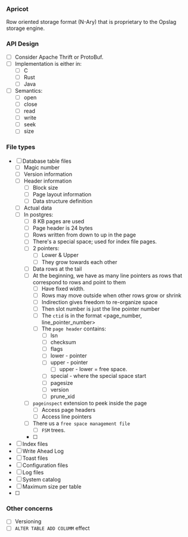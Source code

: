 ### Apricot

Row oriented storage format (N-Ary) that is proprietary to the Opslag storage engine.


### API Design
- [ ] Consider Apache Thrift or ProtoBuf.
- [ ] Implementation is either in:
  - [ ] C
  - [ ] Rust
  - [ ] Java
- [ ] Semantics:
  - [ ] open
  - [ ] close
  - [ ] read
  - [ ] write
  - [ ] seek
  - [ ] size

### File types
- [ ] Database table files
  - [ ] Magic number
  - [ ] Version information
  - [ ] Header information
    - [ ] Block size
    - [ ] Page layout information
    - [ ] Data structure definition
  - [ ] Actual data
  - [ ] In postgres:
    - [ ] 8 KB pages are used
    - [ ] Page header is 24 bytes
    - [ ] Rows written from down to up in the page
    - [ ] There's a special space; used for index file pages.
    - [ ] 2 pointers:
      - [ ] Lower & Upper
      - [ ] They grow towards each other
    - [ ] Data rows at the tail
    - [ ] At the beginning, we have as many line pointers as rows that correspond to rows and point to them
      - [ ] Have fixed width.
      - [ ] Rows may move outside when other rows grow or shrink
      - [ ] Indirection gives freedom to re-organize space
      - [ ] Then slot number is just the line pointer number
      - [ ] The `ctid` is in the format <page_number, line_pointer_number>
      - [ ] The `page header` contains:
        - [ ] lsn
        - [ ] checksum
        - [ ] flags
        - [ ] lower - pointer
        - [ ] upper - pointer
          - [ ] upper - lower = free space.
        - [ ] special - where the special space start
        - [ ] pagesize
        - [ ] version
        - [ ] prune_xid
    - [ ] `pageinspect` extension to peek inside the page
      - [ ] Access page headers
      - [ ] Access line pointers
    - [ ] There us a `free space management file`
      - [ ] `FSM` trees.
    - [ ]  
- [ ] Index files
- [ ] Write Ahead Log
- [ ] Toast files
- [ ] Configuration files
- [ ] Log files
- [ ] System catalog
- [ ] Maximum size per table
- [ ]  


### Other concerns
- [ ] Versioning
- [ ] `ALTER TABLE ADD COLUMM` effect
